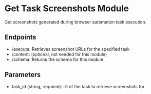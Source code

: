 # Get Task Screenshots Module

Get screenshots generated during browser automation task execution.

## Endpoints
- /execute: Retrieves screenshot URLs for the specified task
- /content: (optional, not needed for this module)
- /schema: Returns the schema for this module

## Parameters
- task_id (string, required): ID of the task to retrieve screenshots for
